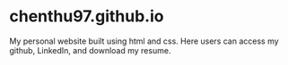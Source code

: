 # chenthu97.github.io

My personal website built using html and css. Here users can access my github, LinkedIn, and download my resume. 

